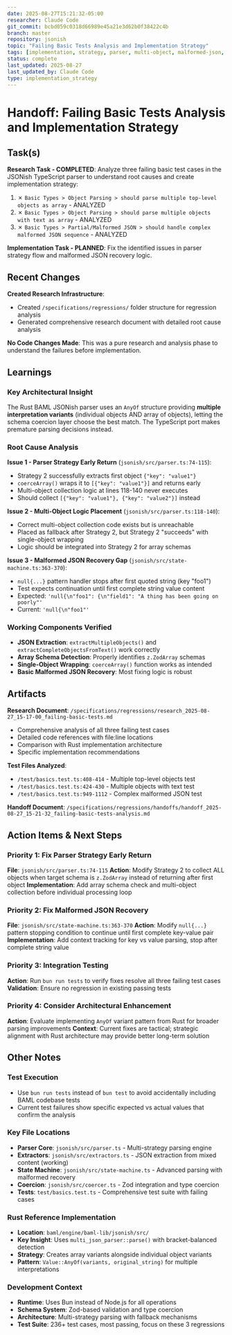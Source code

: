 ```yaml
---
date: 2025-08-27T15:21:32-05:00
researcher: Claude Code
git_commit: bcbd059c0318d66989e45a21e3d62b0f38422c4b
branch: master
repository: jsonish
topic: "Failing Basic Tests Analysis and Implementation Strategy"
tags: [implementation, strategy, parser, multi-object, malformed-json, array-coercion, regression-analysis]
status: complete
last_updated: 2025-08-27
last_updated_by: Claude Code
type: implementation_strategy
---
```


# Handoff: Failing Basic Tests Analysis and Implementation Strategy

## Task(s)

**Research Task - COMPLETED**: Analyze three failing basic test cases in the JSONish TypeScript parser to understand root causes and create implementation strategy:

1. ✗ `Basic Types > Object Parsing > should parse multiple top-level objects as array` - ANALYZED
2. ✗ `Basic Types > Object Parsing > should parse multiple objects with text as array` - ANALYZED  
3. ✗ `Basic Types > Partial/Malformed JSON > should handle complex malformed JSON sequence` - ANALYZED

**Implementation Task - PLANNED**: Fix the identified issues in parser strategy flow and malformed JSON recovery logic.

## Recent Changes

**Created Research Infrastructure**:
- Created `/specifications/regressions/` folder structure for regression analysis
- Generated comprehensive research document with detailed root cause analysis

**No Code Changes Made**: This was a pure research and analysis phase to understand the failures before implementation.

## Learnings

### Key Architectural Insight
The Rust BAML JSONish parser uses an `AnyOf` structure providing **multiple interpretation variants** (individual objects AND array of objects), letting the schema coercion layer choose the best match. The TypeScript port makes premature parsing decisions instead.

### Root Cause Analysis

**Issue 1 - Parser Strategy Early Return** (`jsonish/src/parser.ts:74-115`):
- Strategy 2 successfully extracts first object `{"key": "value1"}` 
- `coerceArray()` wraps it to `[{"key": "value1"}]` and returns early
- Multi-object collection logic at lines 118-140 never executes
- Should collect `[{"key": "value1"}, {"key": "value2"}]` instead

**Issue 2 - Multi-Object Logic Placement** (`jsonish/src/parser.ts:118-140`):
- Correct multi-object collection code exists but is unreachable
- Placed as fallback after Strategy 2, but Strategy 2 "succeeds" with single-object wrapping
- Logic should be integrated into Strategy 2 for array schemas

**Issue 3 - Malformed JSON Recovery Gap** (`jsonish/src/state-machine.ts:363-370`):
- `null{...}` pattern handler stops after first quoted string (key "foo1")
- Test expects continuation until first complete string value content
- Expected: `'null{\n"foo1": {\n"field1": "A thing has been going on poorly"'`
- Current: `'null{\n"foo1"'`

### Working Components Verified
- **JSON Extraction**: `extractMultipleObjects()` and `extractCompleteObjectsFromText()` work correctly
- **Array Schema Detection**: Properly identifies `z.ZodArray` schemas
- **Single-Object Wrapping**: `coerceArray()` function works as intended
- **Basic Malformed JSON Recovery**: Most fixing logic is robust

## Artifacts

**Research Document**: `/specifications/regressions/research_2025-08-27_15-17-00_failing-basic-tests.md`
- Comprehensive analysis of all three failing test cases
- Detailed code references with file:line locations
- Comparison with Rust implementation architecture  
- Specific implementation recommendations

**Test Files Analyzed**:
- `/test/basics.test.ts:408-414` - Multiple top-level objects test
- `/test/basics.test.ts:424-430` - Multiple objects with text test
- `/test/basics.test.ts:949-1112` - Complex malformed JSON test

**Handoff Document**: `/specifications/regressions/handoffs/handoff_2025-08-27_15-21-32_failing-basic-tests-analysis.md`

## Action Items & Next Steps

### Priority 1: Fix Parser Strategy Early Return
**File**: `jsonish/src/parser.ts:74-115`
**Action**: Modify Strategy 2 to collect ALL objects when target schema is `z.ZodArray` instead of returning after first object
**Implementation**: Add array schema check and multi-object collection before individual processing loop

### Priority 2: Fix Malformed JSON Recovery 
**File**: `jsonish/src/state-machine.ts:363-370`
**Action**: Modify `null{...}` pattern stopping condition to continue until first complete key-value pair
**Implementation**: Add context tracking for key vs value parsing, stop after complete string value

### Priority 3: Integration Testing
**Action**: Run `bun run tests` to verify fixes resolve all three failing test cases
**Validation**: Ensure no regression in existing passing tests

### Priority 4: Consider Architectural Enhancement
**Action**: Evaluate implementing `AnyOf` variant pattern from Rust for broader parsing improvements
**Context**: Current fixes are tactical; strategic alignment with Rust architecture may provide better long-term solution

## Other Notes

### Test Execution
- Use `bun run tests` instead of `bun test` to avoid accidentally including BAML codebase tests
- Current test failures show specific expected vs actual values that confirm the analysis

### Key File Locations
- **Parser Core**: `jsonish/src/parser.ts` - Multi-strategy parsing engine
- **Extractors**: `jsonish/src/extractors.ts` - JSON extraction from mixed content (working)
- **State Machine**: `jsonish/src/state-machine.ts` - Advanced parsing with malformed recovery
- **Coercion**: `jsonish/src/coercer.ts` - Zod integration and type coercion
- **Tests**: `test/basics.test.ts` - Comprehensive test suite with failing cases

### Rust Reference Implementation
- **Location**: `baml/engine/baml-lib/jsonish/src/` 
- **Key Insight**: Uses `multi_json_parser::parse()` with bracket-balanced detection
- **Strategy**: Creates array variants alongside individual object variants
- **Pattern**: `Value::AnyOf(variants, original_string)` for multiple interpretations

### Development Context
- **Runtime**: Uses Bun instead of Node.js for all operations
- **Schema System**: Zod-based validation and type coercion
- **Architecture**: Multi-strategy parsing with fallback mechanisms
- **Test Suite**: 236+ test cases, most passing, focus on these 3 regressions